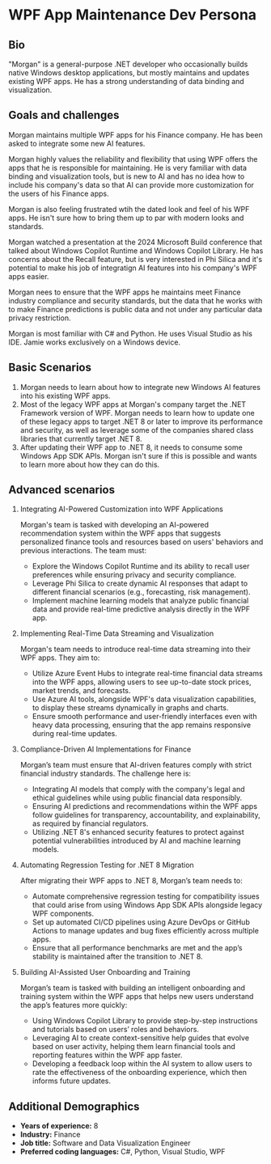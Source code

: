 # WPF App Maintenance Dev Persona

## Bio

"Morgan" is a general-purpose .NET developer who occasionally builds native Windows desktop applications, but mostly maintains and updates existing WPF apps. He has a strong understanding of data binding and visualization.

## Goals and challenges

Morgan maintains multiple WPF apps for his Finance company. He has been asked to integrate some new AI features.

Morgan highly values the reliability and flexibility that using WPF offers the apps that he is responsible for maintaining. He is very familiar with data binding and visualization tools, but is new to AI and has no idea how to include his company's data so that AI can provide more customization for the users of his Finance apps.

Morgan is also feeling frustrated wtih the dated look and feel of his WPF apps. He isn't sure how to bring them up to par with modern looks and standards.

Morgan watched a presentation at the 2024 Microsoft Build conference that talked about Windows Copilot Runtime and Windows Copilot Library. He has concerns about the Recall feature, but is very interested in Phi Silica and it's potential to make his job of integratign AI features into his company's WPF apps easier.

Morgan nees to ensure that the WPF apps he maintains meet Finance industry compliance and security standards, but the data that he works with to make Finance predictions is public data and not under any particular data privacy restriction.

Morgan is most familiar with C# and Python. He uses Visual Studio as his IDE. Jamie works exclusively on a Windows device.

## Basic Scenarios

1. Morgan needs to learn about how to integrate new Windows AI features into his existing WPF apps.
2. Most of the legacy WPF apps at Morgan's company target the .NET Framework version of WPF. Morgan needs to learn how to update one of these legacy apps to target .NET 8 or later to improve its performance and security, as well as leverage some of the companies shared class libraries that currently target .NET 8.
3. After updating their WPF app to .NET 8, it needs to consume some Windows App SDK APIs. Morgan isn't sure if this is possible and wants to learn more about how they can do this.

## Advanced scenarios

1. Integrating AI-Powered Customization into WPF Applications

   Morgan's team is tasked with developing an AI-powered recommendation system within the WPF apps that suggests personalized finance tools and resources based on users' behaviors and previous interactions. The team must:

   - Explore the Windows Copilot Runtime and its ability to recall user preferences while ensuring privacy and security compliance.
   - Leverage Phi Silica to create dynamic AI responses that adapt to different financial scenarios (e.g., forecasting, risk management).
   - Implement machine learning models that analyze public financial data and provide real-time predictive analysis directly in the WPF app.

2. Implementing Real-Time Data Streaming and Visualization

   Morgan's team needs to introduce real-time data streaming into their WPF apps. They aim to:

   - Utilize Azure Event Hubs to integrate real-time financial data streams into the WPF apps, allowing users to see up-to-date stock prices, market trends, and forecasts.
   - Use Azure AI tools, alongside WPF's data visualization capabilities, to display these streams dynamically in graphs and charts.
   - Ensure smooth performance and user-friendly interfaces even with heavy data processing, ensuring that the app remains responsive during real-time updates.

3. Compliance-Driven AI Implementations for Finance

   Morgan’s team must ensure that AI-driven features comply with strict financial industry standards. The challenge here is:

   - Integrating AI models that comply with the company's legal and ethical guidelines while using public financial data responsibly.
   - Ensuring AI predictions and recommendations within the WPF apps follow guidelines for transparency, accountability, and explainability, as required by financial regulators.
   - Utilizing .NET 8's enhanced security features to protect against potential vulnerabilities introduced by AI and machine learning models.

4. Automating Regression Testing for .NET 8 Migration

   After migrating their WPF apps to .NET 8, Morgan’s team needs to:

   - Automate comprehensive regression testing for compatibility issues that could arise from using Windows App SDK APIs alongside legacy WPF components.
   - Set up automated CI/CD pipelines using Azure DevOps or GitHub Actions to manage updates and bug fixes efficiently across multiple apps.
   - Ensure that all performance benchmarks are met and the app’s stability is maintained after the transition to .NET 8.

5. Building AI-Assisted User Onboarding and Training

   Morgan’s team is tasked with building an intelligent onboarding and training system within the WPF apps that helps new users understand the app’s features more quickly:

   - Using Windows Copilot Library to provide step-by-step instructions and tutorials based on users’ roles and behaviors.
   - Leveraging AI to create context-sensitive help guides that evolve based on user activity, helping them learn financial tools and reporting features within the WPF app faster.
   - Developing a feedback loop within the AI system to allow users to rate the effectiveness of the onboarding experience, which then informs future updates.

## Additional Demographics

- **Years of experience:** 8
- **Industry:** Finance
- **Job title:** Software and Data Visualization Engineer
- **Preferred coding languages:** C#, Python, Visual Studio, WPF
